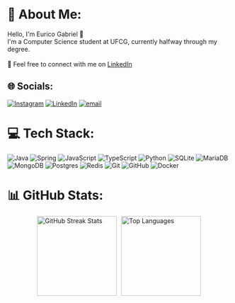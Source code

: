 # 💫 About Me:
Hello, I'm Eurico Gabriel 👋<br>I'm a Computer Science student at UFCG, 
currently halfway through my degree.<br><br>💬 Feel free to connect with me on [LinkedIn](https://www.linkedin.com/in/euricogvp/)


## 🌐 Socials:
[![Instagram](https://img.shields.io/badge/Instagram-%23E4405F.svg?logo=Instagram&logoColor=white)](https://www.instagram.com/eurico_gabriel149/) 
[![LinkedIn](https://img.shields.io/badge/LinkedIn-%230077B5.svg?logo=linkedin&logoColor=white)](https://www.linkedin.com/in/euricogvp/) 
[![email](https://img.shields.io/badge/Email-D14836?logo=gmail&logoColor=white)](mailto:euricogabriel149@gmail.com)

# 💻 Tech Stack:
![Java](https://img.shields.io/badge/java-%23ED8B00.svg?style=for-the-badge&logo=openjdk&logoColor=white)
![Spring](https://img.shields.io/badge/spring-%236DB33F.svg?style=for-the-badge&logo=spring&logoColor=white)
![JavaScript](https://img.shields.io/badge/javascript-%23323330.svg?style=for-the-badge&logo=javascript&logoColor=%23F7DF1E)
![TypeScript](https://img.shields.io/badge/typescript-%23007ACC.svg?style=for-the-badge&logo=typescript&logoColor=white)
![Python](https://img.shields.io/badge/python-3670A0?style=for-the-badge&logo=python&logoColor=ffdd54)
![SQLite](https://img.shields.io/badge/sqlite-%2307405e.svg?style=for-the-badge&logo=sqlite&logoColor=white) 
![MariaDB](https://img.shields.io/badge/MariaDB-003545?style=for-the-badge&logo=mariadb&logoColor=white) 
![MongoDB](https://img.shields.io/badge/MongoDB-%234ea94b.svg?style=for-the-badge&logo=mongodb&logoColor=white) 
![Postgres](https://img.shields.io/badge/postgres-%23316192.svg?style=for-the-badge&logo=postgresql&logoColor=white) 
![Redis](https://img.shields.io/badge/redis-%23DD0031.svg?style=for-the-badge&logo=redis&logoColor=white) 
![Git](https://img.shields.io/badge/git-%23F05033.svg?style=for-the-badge&logo=git&logoColor=white) 
![GitHub](https://img.shields.io/badge/github-%23121011.svg?style=for-the-badge&logo=github&logoColor=white) 
![Docker](https://img.shields.io/badge/docker-%230db7ed.svg?style=for-the-badge&logo=docker&logoColor=white)

# 📊 GitHub Stats:
<div style="display: flex; flex-wrap: wrap; gap: 10px; justify-content: center;">
  <img height="180em" src="https://nirzak-streak-stats.vercel.app/?user=Eurico149&theme=tokyonight&hide_border=false" alt="GitHub Streak Stats" />
  <img height="180em" src="https://github-readme-stats.vercel.app/api/top-langs/?username=Eurico149&theme=tokyonight&hide_border=false&include_all_commits=false&count_private=false&layout=compact" alt="Top Languages" />
</div>
